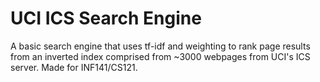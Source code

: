 # UCI ICS Search Engine
A basic search engine that uses tf-idf and weighting to rank page results from an inverted index comprised from ~3000 webpages from UCI's ICS server. Made for INF141/CS121.
